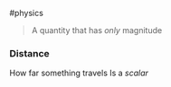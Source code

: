 #physics

> A quantity that has *only* magnitude

### Distance
How far something travels
Is a *scalar*
